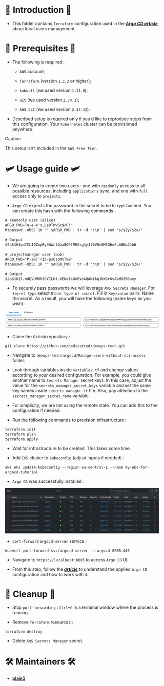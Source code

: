 # 🔰 Introduction 🔰

* This folder contains `Terraform` configuration used in the ***[Argo CD article](link)*** about local users management.

# 🧰 Prerequisites 🧰

* The following is required :

  * `AWS` account;

  * `Terraform` (version `1.3.2` or higher);

  * `kubectl` (we used version `1.31.0`);

  * `Git` (we used version `2.34.1`);

  * `AWS CLI` (we used version `2.17.32`).

* Described setup is required only if you’d like to reproduce steps from this configuration. Your `Kubernetes` cluster can be provisioned anywhere.

> [!CAUTION]
> This setup isn’t included in the `AWS Free Tier`.

# 🛩️ Usage guide 🛩️

* We are going to create two users : one with `readonly` access to all possible resources, including `applications` sync, and one with `full` access only to `projects`. 

* `Argo CD` expects the password in the secret to be `bcrypt` hashed. You can create this hash with the following commands :

```
# readonly user (alice)
ARGO_PWD="a-e~X's,LeOTWvGcQ<P!"
htpasswd -nbBC 10 "" $ARGO_PWD | tr -d ':\n' | sed 's/$2y/$2a/'

# Output
$2a$10$wd7CL1OZnpRy9UwLtGaa8OPfMHQsg3yJl0VUe0MSG6mP.bNDoJ2b6

# projectmanager user (bob)
ARGO_PWD="P-Zw]'rI5-psOzoM%TV&"
htpasswd -nbBC 10 "" $ARGO_PWD | tr -d ':\n' | sed 's/$2y/$2a/'

# Output
$2a$10$l.mdQVUMOhSCYILKt.GEkeILGmRVoAQANikq1NXGr6vAbH5290aey
```

* To securely pass passwords we will leverage `AWS Secrets Manager`. For `Secret type` select `Other type of secret`. Fill in `Key/value` pairs. Name the secret. As a result, you will have the following (name keys as you wish) :

![AWS Secrets Manager](media/aws-secrets-manager.png)

* Clone the `GitHub` repository :

```
git clone https://github.com/dedicatted/devops-tech.git
```

* Navigate to `devops-tech/argocd/Manage-users-without-cli-access` folder.

* Look through variables inside `variables.tf` and change values according to your desired configuration. For example, you could give another name to `Secrets Manager` secret keys. In this case, adjust the value for the `secrets_manager_secret_keys` variable and set the same key names inside `secrets_manager.tf` file. Also, pay attention to the `secrets_manager_secret_name` variable.

* For simplicity, we are not using the remote state. You can add this to the configuration if needed.

* Run the following commands to provision infrastructure :

```
terraform init
terraform plan
terraform apply
```

* Wait for infrastructure to be created. This takes some time.

* Add `EKS` cluster to `kubeconfig` (adjust inputs if needed) :

```
aws eks update-kubeconfig --region eu-central-1 --name my-eks-for-argocd-tutorial
```

* `Argo CD` was successfully installed :

![Argo CD pods](media/argo-cd-pods.png)

* `port-forward` `argocd-server` service : 

```
kubectl port-forward svc/argocd-server -n argocd 8085:443
```

* Navigate to `https://localhost:8085` to access `Argo CD` UI.

* From this step, follow the ***[article](link)*** to understand the applied `Argo CD` configuration and how to work with it.

# 🧹 Cleanup 🧹

* Stop `port-forwarding` : `Ctrl+C` in a terminal window where the process is running.

* Remove `Terraform` resources : 

```
terraform destroy
```

* Delete `AWS Secrets Manager` secret.

# 🛠️ Maintainers 🛠️

* **[plain5](https://github.com/plain5)**

